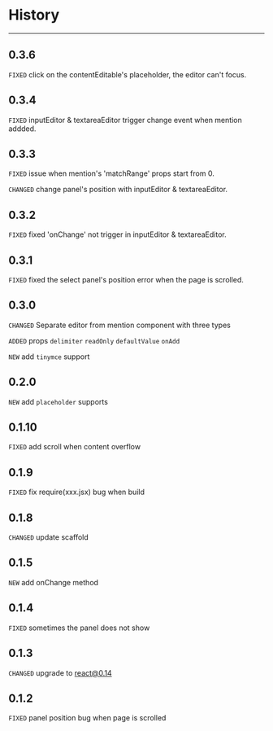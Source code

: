 # History

---

## 0.3.6
`FIXED` click on the contentEditable's placeholder, the editor can't focus.  


## 0.3.4
`FIXED` inputEditor & textareaEditor trigger change event when mention addded.

## 0.3.3
`FIXED` issue when mention's 'matchRange' props start from 0.

`CHANGED` change panel's position with inputEditor & textareaEditor.

## 0.3.2
`FIXED` fixed 'onChange' not trigger in inputEditor & textareaEditor.  

## 0.3.1

`FIXED` fixed the select panel's position error when the page is scrolled.

## 0.3.0
`CHANGED` Separate editor from mention component with three types

`ADDED` props `delimiter` `readOnly` `defaultValue` `onAdd`

`NEW` add `tinymce` support


## 0.2.0
`NEW` add `placeholder` supports

## 0.1.10
`FIXED` add scroll when content overflow

## 0.1.9
`FIXED` fix require(xxx.jsx) bug when build

## 0.1.8
`CHANGED` update scaffold

## 0.1.5
`NEW` add onChange method

## 0.1.4
`FIXED` sometimes the panel does not show

## 0.1.3

`CHANGED` upgrade to react@0.14

## 0.1.2

`FIXED` panel position bug when page is scrolled
